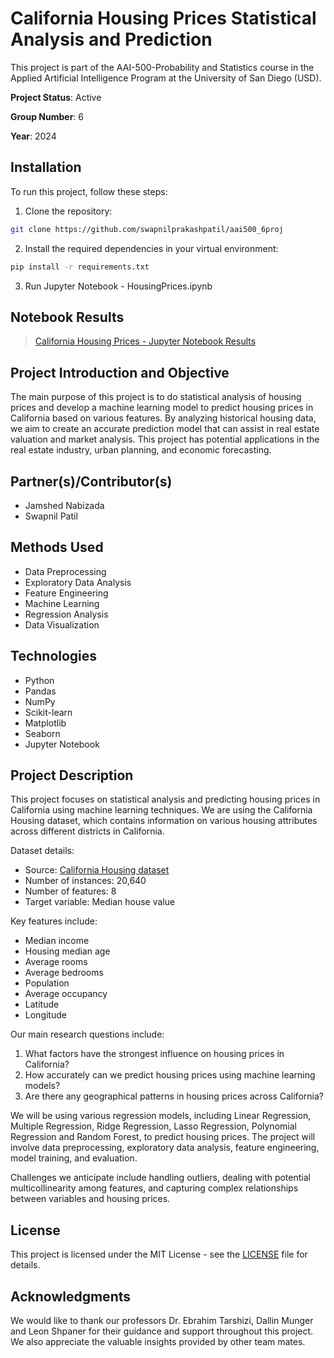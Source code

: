 # California Housing Prices Statistical Analysis and Prediction

This project is part of the AAI-500-Probability and Statistics course in the Applied Artificial Intelligence Program at the University of San Diego (USD).

**Project Status**: Active

**Group Number**: 6

**Year**: 2024

## Installation

To run this project, follow these steps:

1. Clone the repository:

```bash
git clone https://github.com/swapnilprakashpatil/aai500_6proj
```

2. Install the required dependencies in your virtual environment:

```bash
pip install -r requirements.txt
```

3. Run Jupyter Notebook - HousingPrices.ipynb

## Notebook Results
> [California Housing Prices - Jupyter Notebook Results](https://swapnilprakashpatil.github.io/aai500_6proj/HousingPrices.html)

## Project Introduction and Objective

The main purpose of this project is to do statistical analysis of housing prices and develop a machine learning model to predict housing prices in California based on various features. By analyzing historical housing data, we aim to create an accurate prediction model that can assist in real estate valuation and market analysis. This project has potential applications in the real estate industry, urban planning, and economic forecasting.

## Partner(s)/Contributor(s)

- Jamshed Nabizada
- Swapnil Patil

## Methods Used

- Data Preprocessing
- Exploratory Data Analysis
- Feature Engineering
- Machine Learning
- Regression Analysis
- Data Visualization

## Technologies

- Python
- Pandas
- NumPy
- Scikit-learn
- Matplotlib
- Seaborn
- Jupyter Notebook

## Project Description

This project focuses on statistical analysis and predicting housing prices in California using machine learning techniques. We are using the California Housing dataset, which contains information on various housing attributes across different districts in California.

Dataset details:
- Source: [California Housing dataset](https://www.kaggle.com/datasets/camnugent/california-housing-prices)
- Number of instances: 20,640
- Number of features: 8
- Target variable: Median house value

Key features include:
- Median income
- Housing median age
- Average rooms
- Average bedrooms
- Population
- Average occupancy
- Latitude
- Longitude

Our main research questions include:
1. What factors have the strongest influence on housing prices in California?
2. How accurately can we predict housing prices using machine learning models?
3. Are there any geographical patterns in housing prices across California?

We will be using various regression models, including Linear Regression, Multiple Regression, Ridge Regression, Lasso Regression, Polynomial Regression and Random Forest, to predict housing prices. The project will involve data preprocessing, exploratory data analysis, feature engineering, model training, and evaluation.

Challenges we anticipate include handling outliers, dealing with potential multicollinearity among features, and capturing complex relationships between variables and housing prices.

## License

This project is licensed under the MIT License - see the [LICENSE](https://www.mit.edu/~amini/LICENSE.md) file for details.

## Acknowledgments

We would like to thank our professors Dr. Ebrahim Tarshizi, Dallin Munger and Leon Shpaner for their guidance and support throughout this project. We also appreciate the valuable insights provided by other team mates. 